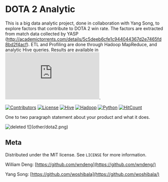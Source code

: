 # DOTA 2 Analytic

This is a big data analytic project, done in collaboration with Yang Song, to explore factors that contribute to DOTA 2 win rate. The factors are extracted from match data collected by YASP (http://academictorrents.com/details/5c5deeb6cfe1c944044367d2e7465fd8bd2f4acf). ETL and Profiling are done through Hadoop MapReduce, and analytic Hive queries. Results are available in ![our paper](https://github.com/wndeng/DOTA-2-Analytic/blob/master/Paper.pdf). 

[![Contributors](https://img.shields.io/badge/Contributors-2-green)](https://github.com/wndeng/DOTA-2-Analytic/graphs/contributors)
[![License](https://img.shields.io/pypi/l/ansicolortags.svg)](https://opensource.org/licenses/MIT)
[![Hive](https://img.shields.io/badge/Made%20with-yellow-green)](https://hive.apache.org/)
[![Hadoop](https://img.shields.io/badge/Made%20with-Hadoop-yellowgreen)](http://hadoop.apache.org/)
[![Python](https://img.shields.io/badge/Made%20with-Python-blue)](https://www.python.org/)
[![HitCount](http://hits.dwyl.io/wndeng/DOTA-2-Analytic.svg)](http://hits.dwyl.io/wndeng/DOTA-2-Analytic)


One to two paragraph statement about your product and what it does.

<img src="dota2.png" alt="deleted" width="200"/>
![](other/dota2.png)

## Meta

Distributed under the MIT license. See ``LICENSE`` for more information.

William Deng: [https://github.com/wndeng](https://github.com/wndeng/)

Yang Song: [https://github.com/woshibala](https://github.com/woshibala/)
